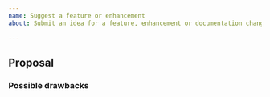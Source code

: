 ```yaml
---
name: Suggest a feature or enhancement
about: Submit an idea for a feature, enhancement or documentation change

---
```


## Proposal

<!--
Describe your proposal and its benefits. 

If relevant, provide detailed a step-by-step description of how your change would be used or how it would process.
Describe the current behavior and compare it to the one you expect to see if your proposal is not a new feature.
Include proposed usage examples.
-->

### Possible drawbacks

<!-- Describe the possible drawbacks of the change you're suggesting. If there are none, you can remove this section. -->
